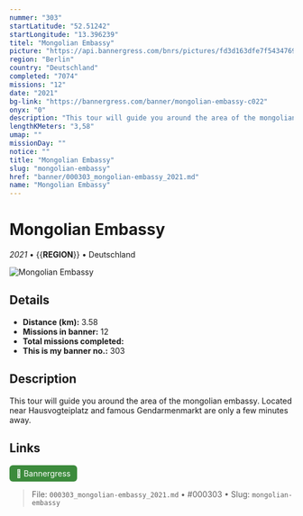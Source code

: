 ```yaml
---
nummer: "303"
startLatitude: "52.51242"
startLongitude: "13.396239"
titel: "Mongolian Embassy"
picture: "https://api.bannergress.com/bnrs/pictures/fd3d163dfe7f5434769fb7900fedf27b"
region: "Berlin"
country: "Deutschland"
completed: "7074"
missions: "12"
date: "2021"
bg-link: "https://bannergress.com/banner/mongolian-embassy-c022"
onyx: "0"
description: "This tour will guide you around the area of the mongolian embassy.  Located near Hausvogteiplatz and famous Gendarmenmarkt are only a few minutes away."
lengthKMeters: "3,58"
umap: ""
missionDay: ""
notice: ""
title: "Mongolian Embassy"
slug: "mongolian-embassy"
href: "banner/000303_mongolian-embassy_2021.md"
name: "Mongolian Embassy"
---
```

# Mongolian Embassy

*2021* • {{__REGION__}} • Deutschland

![Mongolian Embassy](https://api.bannergress.com/bnrs/pictures/fd3d163dfe7f5434769fb7900fedf27b)



## Details
- **Distance (km):** 3.58
- **Missions in banner:** 12
- **Total missions completed:** 
- **This is my banner no.:** 303



## Description
This tour will guide you around the area of the mongolian embassy.  Located near Hausvogteiplatz and famous Gendarmenmarkt are only a few minutes away.



## Links
<a href="https://bannergress.com/banner/mongolian-embassy-c022" target="_blank" style="display:inline-block;margin-right:8px;padding:6px 12px;background:#3c8b3c;color:#fff;text-decoration:none;border-radius:6px;">🔗 Bannergress</a>



> File: `000303_mongolian-embassy_2021.md` • #000303 • Slug: `mongolian-embassy`
